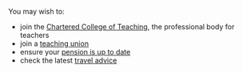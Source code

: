 You may wish to:

* join the [Chartered College of Teaching](https://chartered.college/), the
  professional body for teachers
* join a [teaching union](https://www.tes.com/jobs/careers-advice/pay-and-conditions/which-teachers-union)
* ensure your [pension is up to date](https://www.teacherspensions.co.uk/members/working-life/life-events/moving-abroad.aspx)
* check the latest [travel advice](https://www.gov.uk/foreign-travel-advice)
